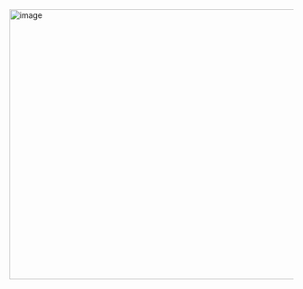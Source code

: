 <img width="1189" height="480" alt="image" src="https://github.com/user-attachments/assets/9f345681-92e6-4372-aa87-be160a8dc332" />

